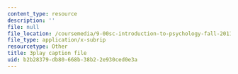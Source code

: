 ```yaml
---
content_type: resource
description: ''
file: null
file_location: /coursemedia/9-00sc-introduction-to-psychology-fall-2011/b2b28379db80668b38b22e930ced0e3a_Vko17una2Zw.srt
file_type: application/x-subrip
resourcetype: Other
title: 3play caption file
uid: b2b28379-db80-668b-38b2-2e930ced0e3a
---
```

